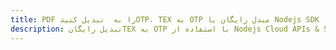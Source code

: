 ---title: PDF را به  تبدیل کنیدOTP، TEX به OTP مبدل رایگان یا Nodejs SDKdescription: تبدیل رایگانTEX به OTP با استفاده از Nodejs Cloud APIs & SDK همچنین اسناد PDF را در Cloud ایجاد، ویرایش و رندر کنید.---